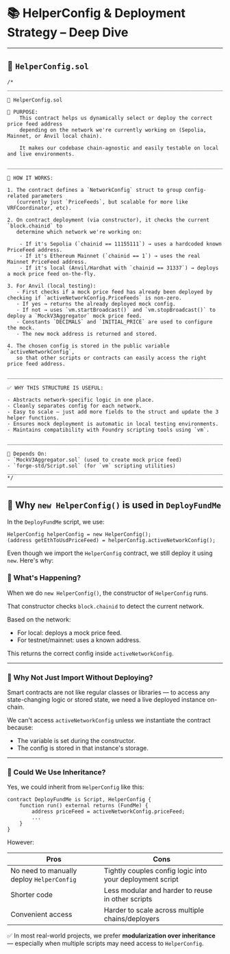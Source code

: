 # 📚 HelperConfig & Deployment Strategy – Deep Dive

---

## 📄 `HelperConfig.sol`

```solidity
/*
__________________________________________________________________________________________

📄 HelperConfig.sol

🧠 PURPOSE:
    This contract helps us dynamically select or deploy the correct price feed address 
    depending on the network we're currently working on (Sepolia, Mainnet, or Anvil local chain).
    
    It makes our codebase chain-agnostic and easily testable on local and live environments.

__________________________________________________________________________________________

🧩 HOW IT WORKS:

1. The contract defines a `NetworkConfig` struct to group config-related parameters 
   (currently just `PriceFeeds`, but scalable for more like VRFCoordinator, etc).

2. On contract deployment (via constructor), it checks the current `block.chainid` to 
   determine which network we're working on:

    - If it's Sepolia (`chainid == 11155111`) → uses a hardcoded known PriceFeed address.
    - If it's Ethereum Mainnet (`chainid == 1`) → uses the real Mainnet PriceFeed address.
    - If it's local (Anvil/Hardhat with `chainid == 31337`) → deploys a mock price feed on-the-fly.

3. For Anvil (local testing):
   - First checks if a mock price feed has already been deployed by checking if `activeNetworkConfig.PriceFeeds` is non-zero.
   - If yes → returns the already deployed mock config.
   - If not → uses `vm.startBroadcast()` and `vm.stopBroadcast()` to deploy a `MockV3Aggregator` mock price feed.
   - Constants `DECIMALS` and `INITIAL_PRICE` are used to configure the mock.
   - The new mock address is returned and stored.

4. The chosen config is stored in the public variable `activeNetworkConfig`, 
   so that other scripts or contracts can easily access the right price feed address.

__________________________________________________________________________________________

✅ WHY THIS STRUCTURE IS USEFUL:

- Abstracts network-specific logic in one place.
- Cleanly separates config for each network.
- Easy to scale — just add more fields to the struct and update the 3 helper functions.
- Ensures mock deployment is automatic in local testing environments.
- Maintains compatibility with Foundry scripting tools using `vm`.

__________________________________________________________________________________________

🔧 Depends On:
- `MockV3Aggregator.sol` (used to create mock price feed)
- `forge-std/Script.sol` (for `vm` scripting utilities)
__________________________________________________________________________________________
*/
```

---

## 🚀 Why `new HelperConfig()` is used in `DeployFundMe`

In the `DeployFundMe` script, we use:

```solidity
HelperConfig helperConfig = new HelperConfig();
(address getEthToUsdPriceFeed) = helperConfig.activeNetworkConfig();
```

Even though we import the `HelperConfig` contract, we still deploy it using `new`. Here's why:

### 🧠 What's Happening?

When we do `new HelperConfig()`, the constructor of `HelperConfig` runs.

That constructor checks `block.chainid` to detect the current network.

Based on the network:

- For local: deploys a mock price feed.
- For testnet/mainnet: uses a known address.

This returns the correct config inside `activeNetworkConfig`.

---

### 🧱 Why Not Just Import Without Deploying?

Smart contracts are not like regular classes or libraries — to access any state-changing logic or stored state, we need a live deployed instance on-chain.

We can't access `activeNetworkConfig` unless we instantiate the contract because:

- The variable is set during the constructor.
- The config is stored in that instance's storage.

---

### 🧬 Could We Use Inheritance?

Yes, we could inherit from `HelperConfig` like this:

```solidity
contract DeployFundMe is Script, HelperConfig {
    function run() external returns (FundMe) {
        address priceFeed = activeNetworkConfig.priceFeed;
        ...
    }
}
```

However:

| Pros                                   | Cons                                                   |
|----------------------------------------|--------------------------------------------------------|
| No need to manually deploy `HelperConfig` | Tightly couples config logic into your deployment script |
| Shorter code                          | Less modular and harder to reuse in other scripts     |
| Convenient access                     | Harder to scale across multiple chains/deployers      |

✅ In most real-world projects, we prefer **modularization over inheritance** — especially when multiple scripts may need access to `HelperConfig`.
